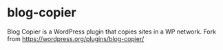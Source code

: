 # blog-copier
Blog Copier is a WordPress plugin that copies sites in a WP network. Fork from https://wordpress.org/plugins/blog-copier/
